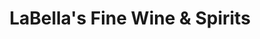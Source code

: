 ---
title: "LaBella's Fine Wine & Spirits"
url: /riverside/labellas-fine-wine-und-spirits/
shop: Spirituosen
---